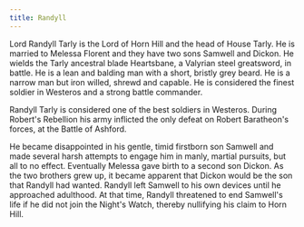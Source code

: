 ```yaml
---
title: Randyll
---
```


Lord Randyll Tarly is the Lord of Horn Hill and the head of House Tarly. He is married to Melessa Florent and they have two sons Samwell and Dickon. He wields the Tarly ancestral blade Heartsbane, a Valyrian steel greatsword, in battle. He is a lean and balding man with a short, bristly grey beard. He is a narrow man but iron willed, shrewd and capable. He is considered the finest soldier in Westeros and a strong battle commander.

Randyll Tarly is considered one of the best soldiers in Westeros. During Robert's Rebellion his army inflicted the only defeat on Robert Baratheon's forces, at the Battle of Ashford.

He became disappointed in his gentle, timid firstborn son Samwell and made several harsh attempts to engage him in manly, martial pursuits, but all to no effect. Eventually Melessa gave birth to a second son Dickon. As the two brothers grew up, it became apparent that Dickon would be the son that Randyll had wanted. Randyll left Samwell to his own devices until he approached adulthood. At that time, Randyll threatened to end Samwell's life if he did not join the Night's Watch, thereby nullifying his claim to Horn Hill. 



